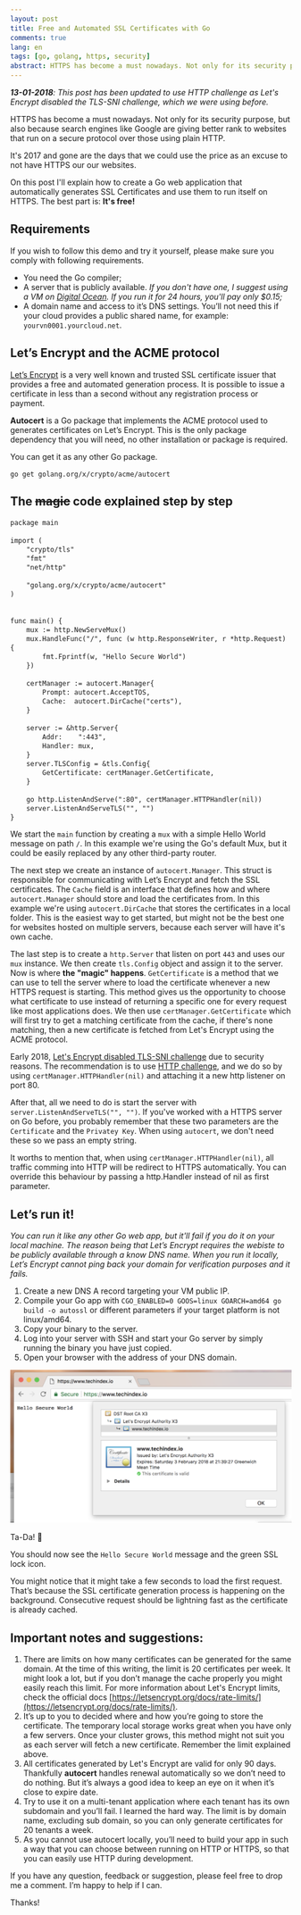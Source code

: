 ```yaml
---
layout: post
title: Free and Automated SSL Certificates with Go
comments: true
lang: en
tags: [go, golang, https, security]
abstract: HTTPS has become a must nowadays. Not only for its security purpose, but also because search engines like Google are giving better rank to websites that run on a secure protocol over those using plain HTTP. It's 2017 and gone are the days that we could use the price as an excuse to not have HTTPS our our websites. Learn here how to generate SSL Certificates fully automated and free on Go web applications.
---
```


***13-01-2018**: This post has been updated to use HTTP challenge as Let's Encrypt disabled the TLS-SNI challenge, which we were using before.*

HTTPS has become a must nowadays. Not only for its security purpose, but also because search engines like Google are giving better rank to websites that run on a secure protocol over those using plain HTTP.

It's 2017 and gone are the days that we could use the price as an excuse to not have HTTPS our our websites.

On this post I'll explain how to create a Go web application that automatically generates SSL Certificates and use them to run itself on HTTPS. The best part is: **It's free!**

## Requirements

If you wish to follow this demo and try it yourself, please make sure you comply with following requirements.

- You need the Go compiler;
- A server that is publicly available. *If you don't have one, I suggest using a VM on [Digital Ocean](https://www.digitalocean.com/). If you run it for 24 hours, you'll pay only $0.15;*
- A domain name and access to it’s DNS settings. You’ll not need this if your cloud provides a public shared name, for example: `yourvn0001.yourcloud.net`.

## Let’s Encrypt and the ACME protocol

[Let’s Encrypt](https://letsencrypt.org/) is a very well known and trusted SSL certificate issuer that provides a free and automated generation process. It is possible to issue a certificate in less than a second without any registration process or payment.

**Autocert** is a Go package that implements the ACME protocol used to generates certificates on Let’s Encrypt. This is the only package dependency that you will need, no other installation or package is required.

You can get it as any other Go package.

```
go get golang.org/x/crypto/acme/autocert
```

## The ~~magic~~ code explained step by step

```golang
package main

import (
	"crypto/tls"
	"fmt"
	"net/http"

	"golang.org/x/crypto/acme/autocert"
)


func main() {
	mux := http.NewServeMux()
	mux.HandleFunc("/", func (w http.ResponseWriter, r *http.Request) {
		fmt.Fprintf(w, "Hello Secure World")
	})

	certManager := autocert.Manager{
		Prompt: autocert.AcceptTOS,
		Cache:  autocert.DirCache("certs"),
	}

	server := &http.Server{
		Addr:    ":443",
		Handler: mux,
	}
	server.TLSConfig = &tls.Config{
		GetCertificate: certManager.GetCertificate,
	}

	go http.ListenAndServe(":80", certManager.HTTPHandler(nil))
	server.ListenAndServeTLS("", "")
}
```

We start the `main` function by creating a `mux` with a simple Hello World message on path `/`. In this example we're using the Go's default Mux, but it could be easily replaced by any other third-party router. 

The next step we create an instance of `autocert.Manager`. This struct is responsible for communicating with Let’s Encrypt and fetch the SSL certificates. The `Cache` field is an interface that defines how and where `autocert.Manager` should store and load the certificates from. In this example we're using `autocert.DirCache` that stores the certificates in a local folder. This is the easiest way to get started, but might not be the best one for websites hosted on multiple servers, because each server will have it's own cache.

The last step is to create a `http.Server` that listen on port `443` and uses our `mux` instance. We then create `tls.Config` object and assign it to the server. Now is where **the "magic" happens**. `GetCertificate` is a method that we can use to tell the server where to load the certificate whenever a new HTTPS request is starting. This method gives us the opportunity to choose what certificate to use instead of returning a specific one for every request like most applications does. We then use `certManager.GetCertificate` which will first try to get a matching certificate from the cache, if there's none matching, then a new certificate is fetched from Let's Encrypt using the ACME protocol.

Early 2018, [Let's Encrypt disabled TLS-SNI challenge](https://community.letsencrypt.org/t/2018-01-11-update-regarding-acme-tls-sni-and-shared-hosting-infrastructure/50188) due to security reasons. The recommendation is to use [HTTP challenge](https://tools.ietf.org/html/draft-ietf-acme-acme-07#section-8.3), and we do so by using `certManager.HTTPHandler(nil)` and attaching it a new http listener on port 80.

After that, all we need to do is start the server with `server.ListenAndServeTLS("", "")`. If you've worked with a HTTPS server on Go before, you probably remember that these two parameters are the `Certificate` and the `Privatey Key`. When using `autocert`, we don't need these so we pass an empty string.

It worths to mention that, when using `certManager.HTTPHandler(nil)`, all traffic comming into HTTP will be redirect to HTTPS automatically. You can override this behaviour by passing a http.Handler instead of nil as first parameter.

## Let’s run it!

*You can run it like any other Go web app, but it'll fail if you do it on your local machine. The reason being that Let’s Encrypt requires the webiste to be publicly available through a know DNS name. When you run it locally, Let’s Encrypt cannot ping back your domain for verification purposes and it fails.*

1. Create a new DNS A record targeting your VM public IP.
2. Compile your Go app with `CGO_ENABLED=0 GOOS=linux GOARCH=amd64 go build -o autossl` or different parameters if your target platform is not linux/amd64.
3. Copy your binary to the server.
4. Log into your server with SSH and start your Go server by simply running the binary you have just copied.
5. Open your browser with the address of your DNS domain.

![](/public/images/2017/11/auto-ssl-golang.png)

Ta-Da! 🎉 

You should now see the `Hello Secure World` message and the green SSL lock icon.

You might notice that it might take a few seconds to load the first request. That’s because the SSL certificate generation process is happening on the background. Consecutive request should be lightning fast as the certificate is already cached.

## Important notes and suggestions:

1. There are limits on how many certificates can be generated for the same domain. At the time of this writing, the limit is 20 certificates per week. It might look a lot, but if you don’t manage the cache properly you might easily reach this limit. For more information about Let's Encrypt limits, check the official docs [https://letsencrypt.org/docs/rate-limits/](https://letsencrypt.org/docs/rate-limits/).
2. It’s up to you to decided where and how you’re going to store the certificate. The temporary local storage works great when you have only a few servers. Once your cluster grows, this method might not suit you as each server will fetch a new certificate. Remember the limit explained above.
3. All certificates generated by Let's Encrypt are valid for only 90 days. Thankfully **autocert** handles renewal automatically so we don’t need to do nothing. But it’s always a good idea to keep an eye on it when it’s close to expire date.
4. Try to use it on a multi-tenant application where each tenant has its own subdomain and you’ll fail. I learned the hard way. The limit is by domain name, excluding sub domain, so you can only generate certificates for 20 tenants a week.
5. As you cannot use autocert locally, you’ll need to build your app in such a way that you can choose between running on HTTP or HTTPS, so that you can easily use HTTP during development.

If you have any question, feedback or suggestion, please feel free to drop me a comment. I’m happy to help if I can.

Thanks!